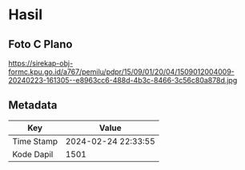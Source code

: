 # Hasil

## Foto C Plano

https://sirekap-obj-formc.kpu.go.id/a767/pemilu/pdpr/15/09/01/20/04/1509012004009-20240223-161305--e8963cc6-488d-4b3c-8466-3c56c80a878d.jpg


## Metadata

| Key        | Value               |
| ---------- | ------------------- |
| Time Stamp | 2024-02-24 22:33:55 |
| Kode Dapil | 1501                |




